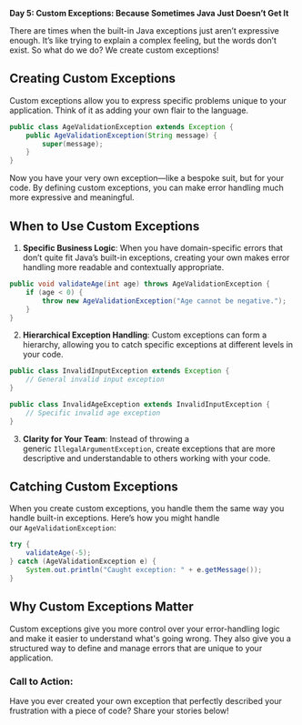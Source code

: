 **Day 5: Custom Exceptions: Because Sometimes Java Just Doesn’t Get It**

There are times when the built-in Java exceptions just aren’t expressive enough. It’s like trying to explain a complex feeling, but the words don’t exist. So what do we do? We create custom exceptions!

## Creating Custom Exceptions

Custom exceptions allow you to express specific problems unique to your application. Think of it as adding your own flair to the language.

```java
public class AgeValidationException extends Exception {
    public AgeValidationException(String message) {
        super(message);
    }
}
```

Now you have your very own exception—like a bespoke suit, but for your code. By defining custom exceptions, you can make error handling much more expressive and meaningful.

## When to Use Custom Exceptions

1. **Specific Business Logic**: When you have domain-specific errors that don’t quite fit Java’s built-in exceptions, creating your own makes error handling more readable and contextually appropriate.
```java 
public void validateAge(int age) throws AgeValidationException {
    if (age < 0) {
        throw new AgeValidationException("Age cannot be negative.");
    }
}
```

2. **Hierarchical Exception Handling**: Custom exceptions can form a hierarchy, allowing you to catch specific exceptions at different levels in your code.
```java 
public class InvalidInputException extends Exception {
    // General invalid input exception
}

public class InvalidAgeException extends InvalidInputException {
    // Specific invalid age exception
}
```

3. **Clarity for Your Team**: Instead of throwing a generic `IllegalArgumentException`, create exceptions that are more descriptive and understandable to others working with your code.

## Catching Custom Exceptions

When you create custom exceptions, you handle them the same way you handle built-in exceptions. Here’s how you might handle our `AgeValidationException`:

```java 
try {
    validateAge(-5);
} catch (AgeValidationException e) {
    System.out.println("Caught exception: " + e.getMessage());
}
```

## Why Custom Exceptions Matter

Custom exceptions give you more control over your error-handling logic and make it easier to understand what's going wrong. They also give you a structured way to define and manage errors that are unique to your application.

### Call to Action:

Have you ever created your own exception that perfectly described your frustration with a piece of code? Share your stories below!